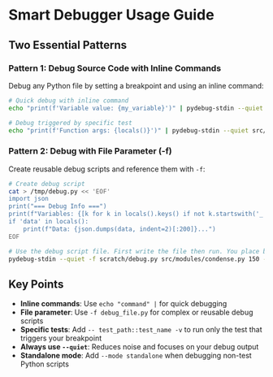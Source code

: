 # Smart Debugger Usage Guide

## Two Essential Patterns

### Pattern 1: Debug Source Code with Inline Commands
Debug any Python file by setting a breakpoint and using an inline command:

```bash
# Quick debug with inline command
echo "print(f'Variable value: {my_variable}')" | pydebug-stdin --quiet src/modules/target.py 150

# Debug triggered by specific test
echo "print(f'Function args: {locals()}')" | pydebug-stdin --quiet src/modules/processor.py 75 -- tests/test_integration.py::TestClass::test_method -v
```

### Pattern 2: Debug with File Parameter (-f)
Create reusable debug scripts and reference them with `-f`:

```bash
# Create debug script
cat > /tmp/debug.py << 'EOF'
import json
print("=== Debug Info ===")
print(f"Variables: {[k for k in locals().keys() if not k.startswith('_')]}")
if 'data' in locals():
    print(f"Data: {json.dumps(data, indent=2)[:200]}...")
EOF

# Use the debug script file. First write the file then run. You place breakpoint in the file you want, then you run the test the calls that file. It's best to run from tests so you isolate the code. 
pydebug-stdin --quiet -f scratch/debug.py src/modules/condense.py 150 -- tests/test_smart_content/test_integration_pipeline.py::TestSmartContentIntegrationPipeline::test_complete_pipeline_with_real_llm -v
```

## Key Points

- **Inline commands**: Use `echo "command" |` for quick debugging
- **File parameter**: Use `-f debug_file.py` for complex or reusable debug scripts  
- **Specific tests**: Add `-- test_path::test_name -v` to run only the test that triggers your breakpoint
- **Always use `--quiet`**: Reduces noise and focuses on your debug output
- **Standalone mode**: Add `--mode standalone` when debugging non-test Python scripts